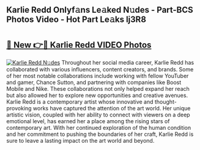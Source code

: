 ## Karlie Redd Onlyf𝚊ns Le𝚊ked N𝚞des - Part-BCS Photos Video - Hot Part Le𝚊ks lj3R8

# <h2><a href="http://ac12234.deff.icu/?id=Karlie+Redd">🔗 New 👉🔴 Karlie Redd VIDEO Photos</a></h2>

[![Karlie Redd N𝚞des](https://i.imgur.com/rIISA9y.gif)](http://ac12234.deff.icu/?id=Karlie+Redd)
Throughout her social media career, Karlie Redd has collaborated with various influencers, content creators, and brands. Some of her most notable collaborations include working with fellow YouTuber and gamer, Chance Sutton, and partnering with companies like Boost Mobile and Nike. These collaborations not only helped expand her reach but also allowed her to explore new opportunities and creative avenues. Karlie Redd is a contemporary artist whose innovative and thought-provoking works have captured the attention of the art world. Her unique artistic vision, coupled with her ability to connect with viewers on a deep emotional level, has earned her a place among the rising stars of contemporary art. With her continued exploration of the human condition and her commitment to pushing the boundaries of her craft, Karlie Redd is sure to leave a lasting impact on the art world and beyond.
